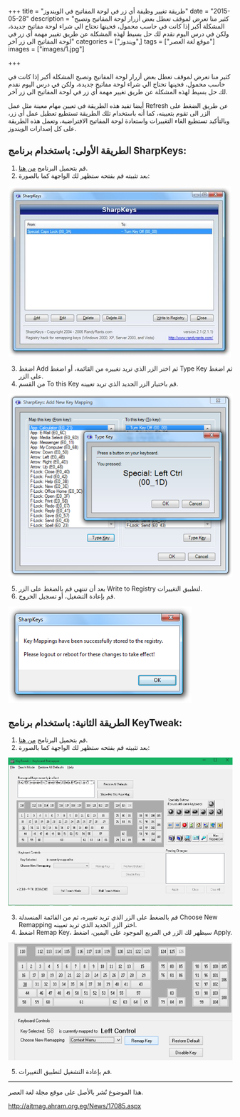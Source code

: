 +++
title = "طريقة تغيير وظيفة أي زر في لوحة المفاتيح في الويندوز"
date = "2015-05-28"
description = "كثير منا تعرض لموقف تعطل بعض أزرار لوحة المفاتيح وتصبح المشكلة أكبر إذا كانت في حاسب محمول، فحينها تحتاج الي شراء لوحة مفاتيح جديدة، ولكن في درس اليوم نقدم لك حل بسيط لهذه المشكلة عن طريق تغيير مهمة أي زر في لوحة المفاتيح الى زر آخر"
categories = ["ويندوز",]
tags = ["موقع لغة العصر"]
images = ["images/1.jpg"]

+++

كثير منا تعرض لموقف تعطل بعض أزرار لوحة المفاتيح وتصبح المشكلة أكبر إذا كانت
 في حاسب محمول، فحينها تحتاج الي شراء لوحة مفاتيح جديدة، ولكن في درس 
اليوم نقدم لك حل بسيط لهذه المشكلة عن طريق تغيير مهمة أي زر في لوحة 
المفاتيح الى زر آخر.

أيضا تفيد هذه الطريقة في تعيين مهام معينة مثل عمل Refresh عن طريق الضغط على الزر الى تقوم بتعيينه، كما أنه باستخدام تلك الطريقة تستطيع تعطيل عمل أي زر، وبالتأكيد تستطيع الغاء التغييرات واستعادة لوحة المفاتيح الافتراضية، وتعمل هذه الطريقة على كل إصدارات الويندوز.

## الطريقة الأولى: باستخدام برنامج SharpKeys:

1. قم بتحميل البرنامج [من هنا](http://www.randyrants.com/2006/07/sharpkeys_211.html).
2. بعد تثبيته قم بفتحه ستظهر لك الواجهة كما بالصورة:

![img](images/2.jpg)

3. اضغط Add ثم اختر الزر الذي تريد تغييره من القائمة، أو اضغط Type Key ثم اضغط على الزر.
4. من القسم To this Key قم باختيار الزر الجديد الذي تريد تعيينه.

![img](images/3.png)

5. بعد أن تنتهي قم بالضغط على الزر Write to Registry لتطبيق التغييرات.
6. قم بإعادة التشغيل، أو تسجيل الخروج.

![img](images/4.png)

## الطريقة الثانية: باستخدام برنامج KeyTweak:

1. قم بتحميل البرنامج [من هنا](http://www.majorgeeks.com/mg/getmirror/keytweak,3.html).
2. بعد تثبيته قم بفتحه ستظهر لك الواجهة كما بالصورة:

![img](images/5.png)

3. قم بالضغط على الزر الذي تريد تغييره، ثم من القائمة المنسدلة Choose New Remapping اختر الزر الجديد الذي تريد تعيينه.
4. اضغط Remap Key، سيظهر لك الزر في المربع الموجود على اليمين، اضغط Apply.

![img](images/6.png)

5. قم بإعادة التشغيل لتطبيق التغييرات.

---
هذا الموضوع نٌشر باﻷصل على موقع مجلة لغة العصر.

http://aitmag.ahram.org.eg/News/17085.aspx